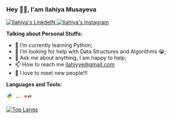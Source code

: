### Hey 👋🏽, I'am Ilahiya Musayeva

<a href="https://www.linkedin.com/in/ilahiya?originalSubdomain=az">
  <img alt="Ilahiya's LinkdeIN" width="22px" src="https://cdn.jsdelivr.net/npm/simple-icons@v3/icons/linkedin.svg" />
</a>
<a href="https://www.instagram.com/lucky_girl_ilahiya/">
  <img alt="Ilahiya's Instagram" width="22px" src="https://cdn.jsdelivr.net/npm/simple-icons@v3/icons/instagram.svg" />
</a>

**Talking about Personal Stuffs:**

- 🌱 I’m currently learning Python;
- 🤔 I’m looking for help with Data Structures and Algorithms 😭;
- 💬 Ask me about anything, I am happy to help;
- 📫 How to reach me ilahiyye@gmail.com
- 👯 I love to meet new people!!!



**Languages and Tools:**  

<code><img height="20" src="https://raw.githubusercontent.com/github/explore/80688e429a7d4ef2fca1e82350fe8e3517d3494d/topics/python/python.png"></code>
<code><img height="20" src="https://raw.githubusercontent.com/github/explore/80688e429a7d4ef2fca1e82350fe8e3517d3494d/topics/mysql/mysql.png"></code>
<code><img height="20" src="https://raw.githubusercontent.com/github/explore/80688e429a7d4ef2fca1e82350fe8e3517d3494d/topics/git/git.png"></code>

[![Top Langs](https://github-readme-stats.vercel.app/api/top-langs/?username=ilahiyye&layout=compact)](https://github.com/ilahiyye/github-readme-stats)

